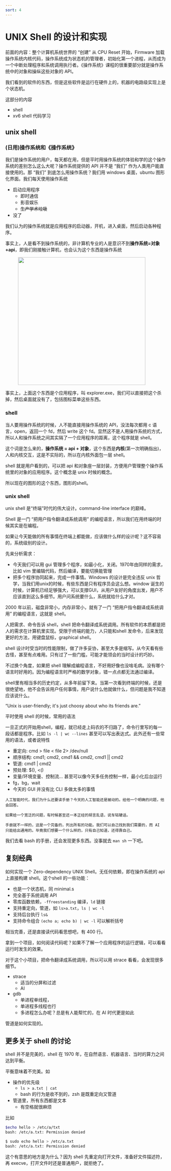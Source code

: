 ```yaml
---
sort: 4
---
```

# UNIX Shell 的设计和实现

前面的内容：整个计算机系统世界的 “创建” 从 CPU Reset 开始，Firmware 加载操作系统内核代码，操作系统成为状态机的管理者，初始化第一个进程，从而成为一个中断处理程序和系统调用执行者。《操作系统》课程的很重要部分就是操作系统中的对象和操纵这些对象的 API。

我们看到的软件的东西，但是这些软件是运行在硬件上的，机器的电路级实现上是个状态机。

这部分的内容
- shell
- xv6 shell 代码学习

## unix shell

### (日用)操作系统和《操作系统》

我们是操作系统的用户，每天都在用，但是平时用操作系统的体验和学的这个操作系统的差别怎么这么大呢？操作系统提供的 API 并不是 “我们” 作为人类用户能直接使用的。那 “我们” 到底怎么用操作系统？我们用 windows 桌面，ubuntu 图形化界面。我们每天使用操作系统
- 启动应用程序
  - 即时通信
  - 影音娱乐
  - ~~生产学术垃圾~~
- 没了

我们认为的操作系统就是应用程序的启动器，开机，进入桌面，然后启动各种程序。

事实上，人是看不到操作系统的，非计算机专业的人是意识不到**操作系统=对象+api**，即我们刚接触计算机，也会认为这个东西是操作系统

<figure>
  <img src="https://jyywiki.cn/pages/OS/img/win11.jpg" width=400>
</figure>

事实上，上面这个东西是个应用程序，叫 explorer.exe，我们可以直接把这个杀掉，然后桌面就没有了，包括图标菜单这些东西。

### shell

当人要用操作系统的时候，人不能直接用操作系统的 API，没法每次都用 c 语言，open，返回一个 fd，然后 write 这个 fd。显然这不是人用操作系统的方式，所以人和操作系统之间其实隔了一个应用程序的距离，这个程序就是 shell。

这个词是怎么来的，**操作系统 = api + 对象**，这个东西是**内核**(第一次明确指出)，人和内核交互，这是不实际的，所以在内核外面包一层 shell。

shell 就是用户看到的，可以把 api 和对象座一层封装，方便用户管理整个操作系统里的对象的应用程序。这个概念是 unix 时候的概念。

所以现在的图形的这个东西，图形的shell。

### unix shell

unix shell 是“终端”时代的伟大设计。command-line interface 的巅峰。

Shell 是一门 “把用户指令翻译成系统调用” 的编程语言，所以我们在用终端的时候其实是在编程。

如果让今天能做的所有事情在终端上都能做，应该做什么样的设计呢？这不容易的，系统级别的设计。

先来分析需求：
- 今天我们可以用 gui 管理多个程序，如最小化，关闭。1970年由同样的需求，比如 vim 里编辑代码，然后编译，要能切换能管理
- 把多个程序协同起来，完成一件事情。Windows 的设计是完全违反 unix 哲学，当我们用unix的时候，有些东西是只有程序员会这么想。window 诞生的时候，计算机已经足够强大，可以支撑GUI，从用户友好的角度出发，用户不应该直到这么多细节。用户问系统要什么，系统就给什么才对。


2000 年以前，磁盘非常小，内存非常小，就有了一门 “把用户指令翻译成系统调用” 的编程语言，这就是 shell。

人把需求、命令告诉 shell，shell 把命令翻译成系统调用。所有软件的本质都是把人的需求在计算机里实现。受限于终端的能力，人只能和shell 发命令，后来发现更好的方法，用键盘鼠标，graphical shell。

shell 设计时受当时的性能限制，做了许多妥协，甚至大多是缩写。从今天看有些古怪，甚至有点难用。只有过了一些门槛，可能才能领会的当时设计的巧妙。

不过换个角度，如果把 shell 理解成编程语言，不好用好像也没啥毛病。没有哪个语言时好用的。因为编程语言时严格的数学对象，错一点点都无法通过编译。

shell里有相当多的历史约定，从多年前留下来。当第一次看到终端的时候，还是很绝望地，他不会告诉用户任何事情，用户说什么他就做什么，但问题是我不知道应该说什么。

“Unix is user-friendly; it's just choosy about who its friends are.”

平时使用 shell 的时候，常用的语法

一旦正式的开始用shell，编程，就已经走上码农的不归路了，命令行里写的每一段话都是程序。比如 `ls -l | wc --lines` 甚至可以写出表达式。此外还有一些常用的语法，或者说特性
- 重定向: cmd > file < file 2> /dev/null
- 顺序结构: cmd1; cmd2, cmd1 && cmd2, cmd1 || cmd2
- 管道: cmd1 | cmd2
- 预处理: $(), <()
- 变量/环境变量、控制流…
甚至可以像今天多任务控制一样，最小化后台运行
- fg，bg，wait
- 今天的 GUI 并没有比 CLI 多做太多的事情


```note
人工智能时代，我们为什么还要读手册？今天的人工智能还是被动的。给他一个明确的问题，他会回答。

如果给一个宽泛的问题，有时候甚至还一本正经的胡言乱语，说车轱辘话。

手册就不一样的，这是一个完备的，列出所有的功能。我们可以自己找到我们需要的，而 AI 只能给出通用的。毕竟我们想要一个什么样的，只有自己知道，还得靠自己。
```

我们去看 bash 的手册，还会发现更多东西。没事就去 `man sh` 一下吧。

## 复刻经典

如何实现一个 Zero-dependency UNIX Shell。无任何依赖，即在操作系统的 api 上直接构建 shell。这个shell 的一些功能：
- 也是一个状态机，同 minimal.s
- 完全基于系统调用 API
- 零库函数依赖，`-ffreestanding` 编译，`ld` 链接
- 支持重定向，管道，如 `ls>a.txt`，`ls | wc -l`
- 支持后台执行 `ls&`
- 支持命令组合 `(echo a; echo b) | wc -l` 可以解析括号

相当完善，还是直接读代码看思想吧，有 400 行。

拿到一个项目，如何阅读代码呢？如果不了解一个应用程序的运行逻辑，可以看看运行时发生的效果。

对于这个小项目，把命令翻译成系统调用，所以可以用 strace 看看，会发现很多细节。

- strace
  - 适当的分屏和过滤
  - AI 
- gdb
  - 单进程单线程，
  - 单进程多线程也行
  - 多进程怎么办呢？总是有人能帮忙的，在 AI 时代更是如此

管道是如何实现的。




## 更多关于 shell 的讨论

shell 并不是完美的，shell 在 1970 年，在自然语言、机器语言、当时的算力之间达到平衡。

平衡意味着不完美。如
- 操作的优先级
  - `ls > a.txt | cat` 
  - bash 的行为是收不到的，zsh 是既重定向又管道
- 管道里，所有东西都是文本
  - 有空格就很麻烦

比如

```bash
$echo hello > /etc/a/txt
bash: /etc/a.txt: Permission denied

$ sudo echo hello > /etc/a.txt
bash: /etc/a.txt: Permission denied
```

这个有意思的地方是为什么？因为 shell 先重定向打开文件，准备好文件描述符，再 execve，打开文件时还是普通用户，就拒绝了。


